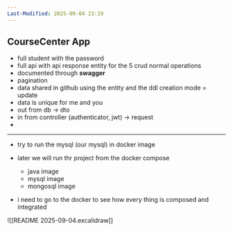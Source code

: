 ```yaml
---
Last-Modified: 2025-09-04 23:19
---
```

## CourseCenter App

- full student with the password
- full api with api response entity for the 5 crud normal operations
 -  documented through **swagger**
- pagination 
- data shared in github using the entity and the ddl creation mode = update
- data is unique for me and you
- out from db -> dto
- in from controller (authenticator, jwt) -> request
- 

---

- try to run the mysql (our mysql) in docker image
- later we will run thr project from the docker compose 
  - java image
  - mysql image
  - mongosql image


- i need to go to the docker to see how every thing is composed and integrated


![[README 2025-09-04.excalidraw]]